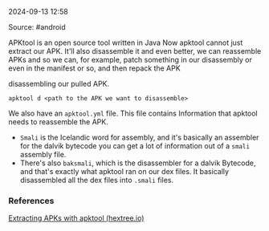 
2024-09-13 12:58

Source: #android 

APKtool is an open source tool written in Java
Now apktool cannot just extract our APK. It'll also disassemble it and even better, we can reassemble APKs and so we can, for example, patch something in our disassembly or even in the manifest or so, and then repack the APK

disassembling our pulled APK.
```
apktool d <path to the APK we want to disassemble>
```

We also have an `apktool.yml` file. This file contains Information that apktool needs to reassemble the APK. 

- `Smali` is the Icelandic word for assembly, and it's basically an assembler for the dalvik bytecode you can get a lot of information out of a `smali` assembly file. 
- There's also `baksmali`, which is the disassembler for a dalvik Bytecode, and that's exactly what apktool ran on our dex files. It basically disassembled all the dex files into `.smali` files. 


### References
[Extracting APKs with apktool (hextree.io)](https://app.hextree.io/courses/reverse-android-apps/working-with-apks-and-apktool/extracting-apks-with-apktool)